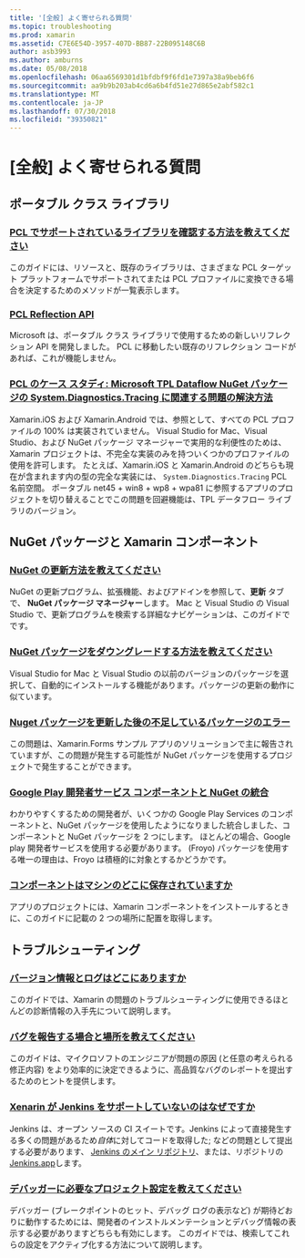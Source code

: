 ```yaml
---
title: '[全般] よく寄せられる質問'
ms.topic: troubleshooting
ms.prod: xamarin
ms.assetid: C7E6E54D-3957-407D-BB87-22B095148C6B
author: asb3993
ms.author: amburns
ms.date: 05/08/2018
ms.openlocfilehash: 06aa6569301d1bfdbf9f6fd1e7397a38a9beb6f6
ms.sourcegitcommit: aa9b9b203ab4cd6a6b4fd51e27d865e2abf582c1
ms.translationtype: MT
ms.contentlocale: ja-JP
ms.lasthandoff: 07/30/2018
ms.locfileid: "39350821"
---
```

# <a name="general-frequently-asked-questions"></a>[全般] よく寄せられる質問

## <a name="portable-class-libraries"></a>ポータブル クラス ライブラリ

### <a name="how-can-i-view-what-libraries-are-supported-in-a-pclpcl-support-librariesmd"></a>[PCL でサポートされているライブラリを確認する方法を教えてください](pcl-support-libraries.md)
このガイドには、リソースと、既存のライブラリは、さまざまな PCL ターゲット プラットフォームでサポートされてまたは PCL プロファイルに変換できる場合を決定するためのメソッドが一覧表示します。

### <a name="pcl-reflection-apipcl-reflectionmd"></a>[PCL Reflection API](pcl-reflection.md)
Microsoft は、ポータブル クラス ライブラリで使用するための新しいリフレクション API を開発しました。 PCL に移動したい既存のリフレクション コードがあれば、これが機能しません。

### <a name="pcl-case-study-how-can-i-resolve-problems-related-to-systemdiagnosticstracing-for-the-microsoft-tpl-dataflow-nuget-packagepcl-case-studymd"></a>[PCL のケース スタディ: Microsoft TPL Dataflow NuGet パッケージの System.Diagnostics.Tracing に関連する問題の解決方法](pcl-case-study.md)
Xamarin.iOS および Xamarin.Android では、参照として、すべての PCL プロファイルの 100% は実装されていません。 Visual Studio for Mac、Visual Studio、および NuGet パッケージ マネージャーで実用的な利便性のためは、Xamarin プロジェクトは、不完全な実装のみを持ついくつかのプロファイルの使用を許可します。 たとえば、Xamarin.iOS と Xamarin.Android のどちらも現在が含まれます内の型の完全な実装には、 `System.Diagnostics.Tracing` PCL 名前空間。 ポータブル net45 + win8 + wp8 + wpa81 に参照するアプリのプロジェクトを切り替えることでこの問題を回避機能は、TPL データフロー ライブラリのバージョン。

## <a name="nuget-packages--xamarin-components"></a>NuGet パッケージと Xamarin コンポーネント
### <a name="how-can-i-update-nugetnuget-updatemd"></a>[NuGet の更新方法を教えてください](nuget-update.md)
NuGet の更新プログラム、拡張機能、およびアドインを参照して、**更新** タブで、 **NuGet パッケージ マネージャー**します。 Mac と Visual Studio の Visual Studio で、更新プログラムを検索する詳細なナビゲーションは、このガイドでです。

### <a name="how-do-i-downgrade-a-nuget-packagenuget-package-downgrademd"></a>[NuGet パッケージをダウングレードする方法を教えてください](nuget-package-downgrade.md)
Visual Studio for Mac と Visual Studio の以前のバージョンのパッケージを選択して、自動的にインストールする機能があります。パッケージの更新の動作に似ています。

### <a name="missing-packages-error-after-updating-nuget-packagesnuget-packages-missingmd"></a>[Nuget パッケージを更新した後の不足しているパッケージのエラー](nuget-packages-missing.md)
この問題は、Xamarin.Forms サンプル アプリのソリューションで主に報告されていますが、この問題が発生する可能性が NuGet パッケージを使用するプロジェクトで発生することができます。

### <a name="unifying-google-play-services-components-and-nugetgps-components-nugetmd"></a>[Google Play 開発者サービス コンポーネントと NuGet の統合](gps-components-nuget.md)
わかりやすくするための開発者が、いくつかの Google Play Services のコンポーネントと、NuGet パッケージを使用したようになりました統合しました、コンポーネントと NuGet パッケージを 2 つにします。 ほとんどの場合、Google play 開発者サービスを使用する必要があります。 (Froyo) パッケージを使用する唯一の理由は、Froyo は積極的に対象とするかどうかです。

### <a name="where-are-the-components-stored-on-my-machinecomponent-storagemd"></a>[コンポーネントはマシンのどこに保存されていますか](component-storage.md)
アプリのプロジェクトには、Xamarin コンポーネントをインストールするときに、このガイドに記載の 2 つの場所に配置を取得します。


## <a name="troubleshooting"></a>トラブルシューティング
### <a name="where-can-i-find-my-version-information-and-logsversion-logsmd"></a>[バージョン情報とログはどこにありますか](version-logs.md)
このガイドでは、Xamarin の問題のトラブルシューティングに使用できるほとんどの診断情報の入手先について説明します。

### <a name="when-and-how-should-i-file-a-bug-reporthowto-file-bugmd"></a>[バグを報告する場合と場所を教えてください](howto-file-bug.md)
このガイドは、マイクロソフトのエンジニアが問題の原因 (と任意の考えられる修正内容) をより効率的に決定できるように、高品質なバグのレポートを提出するためのヒントを提供します。

### <a name="why-isnt-jenkins-supported-by-xamarinxamarin-jenkinsmd"></a>[Xenarin が Jenkins をサポートしていないのはなぜですか](xamarin-jenkins.md)
Jenkins は、オープン ソースの CI スイートです。Jenkins によって直接発生する多くの問題があるため*自体*に対してコードを取得した; などの問題として提出する必要があります、 [Jenkins のメイン リポジトリ](https://github.com/jenkinsci/jenkins)、または、リポジトリの[Jenkins.app](https://github.com/stisti/jenkins-app)します。

### <a name="what-project-settings-are-required-for-the-debuggerdebugger-settingsmd"></a>[デバッガーに必要なプロジェクト設定を教えてください](debugger-settings.md)
デバッガー (ブレークポイントのヒット、デバッグ ログの表示など) が期待どおりに動作するためには、開発者のインストルメンテーションとデバッグ情報の表示する必要がありますどちらも有効にします。 このガイドでは、検索してこれらの設定をアクティブ化する方法について説明します。

